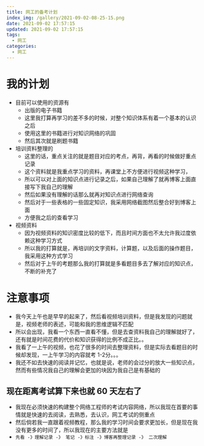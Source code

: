 ```yaml
---
title: 网工的备考计划
index_img: /gallery/2021-09-02-08-25-15.png
date: 2021-09-02 17:57:15
updated: 2021-09-02 17:57:15
tags:
  - 网工
categories:
  - 网工
---
```


# 我的计划

- 目前可以使用的资源有
    - 出版的电子书籍   
    - 这里我打算再学习的差不多的时候，对整个知识体系有着一个基本的认识之后
    - 使用这里的书籍进行对知识网络的巩固
    - 然后其次就是刷题书籍
- 培训资料整理的
    - 这里的话，重点关注的就是题目对应的考点，再背，再看的时候做好重点记录
    - 这个资料就是我重点学习的资料，再课堂上不方便进行视频这种学习，
    - 所以可以对上面的知识点进行记录之后，如果自己理解了就再博客上面直接写下我自己的理解
    - 然后如果没有理解的话那么就再对知识点进行网络查询
    - 然后对于一些表格的一些固定知识，我采用网络截图然后整合好到博客上面
    - 方便我之后的查看学习
- 视频资料
    - 因为视频资料的知识密度比较的低下，而且时间方面也不太允许我过度依赖这种学习方式
    - 所以我的打算就是，再培训的文字资料，计算题，以及后面的操作题目，我采用这种方式学习
    - 然后对于上午的考题那么我的打算就是多看题目多去了解对应的知识点，不断的补充了

# 注意事项

- 我今天上午也是早早的起来了，然后看视频培训资料，但是我发现的问题就是，视频老师的表述，可能和我的思维逻辑不匹配
- 所以会出现，我看一个东西一直看不懂，但是去查资料我自己的理解就好了，还有就是时间花费的代价和知识获得的比例不成正比。。
- 我看了一上午的视频，也花了很多的时间去整理资料，但是实际去看题目的时候却发现，一上午学习的内容就考 1-2分。。。
- 我还不如去快速的阅读并记忆，也就是说，老师的会过分的放大一些知识点，然而有些情况我自己的理解会更加的块因为我自己是有基础的

## 现在距离考试算下来也就 60 天左右了

- 我现在必须快速的构建整个网络工程师的考试内容网络，所以我现在首要的事情就是快速的去阅读，去熟悉，去认识，网工考试的侧重点
- 然后倘若我一直跟着视频教程，那么我的学习时间会要求更加长，但是现在我没有更多的时间了，所以我现在的主要方法就是
- `先看 -》理解记录 -》 笔记 -》标注 -》博客再整理记录 -》 二次理解`
